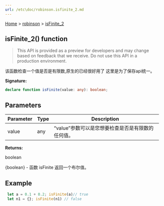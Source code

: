 ```yaml
---
url: /etc\doc/robinson.isfinite_2.md
---
```

[Home](./index.md) > [robinson](./robinson.md) > [isFinite\_2](./robinson.isfinite_2.md)

## isFinite\_2() function

> This API is provided as a preview for developers and may change based on feedback that we receive. Do not use this API in a production environment.

该函数检查一个值是否是有限数,原生的已经很好用了 这里是为了保存api统一。

**Signature:**

```typescript
declare function isFinite(value: any): boolean;
```

## Parameters

|  Parameter | Type | Description |
|  --- | --- | --- |
|  value | any | “value”参数可以是您想要检查是否是有限数的任何值。 |

**Returns:**

boolean

{boolean} - 函数 isFinite 返回一个布尔值。

## Example

```JavaScript
 let a = 0.1 + 0.2; isFinite(a)// true
 let n1 = {}; isFinite(n1) // false
```
